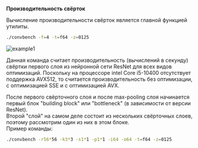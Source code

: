 **Производительность свёрток**

Вычисление производительности свёрток является главной функцией утилиты.
```bash
./convbench -f=4 -t=f64 -z=0125
```

![example1](https://github.com/nvdix/CNN_perf/blob/main/example/additional_examples/1.png)

Данная команда считает производительность (вычислений в секунду) свёртки первого слоя из нейронной сети ResNet для всех видов оптимизаций. Поскольку на процессоре intel Core i5-10400 отсутствует поддержка AVX512, то считается производительность без оптимизации, с оптимизацией SSE и с оптимизацией AVX.

После первого свёрточного слоя и после max-pooling слоя начинается первый блок "building block" или "bottleneck" (в зависимости от версии ResNet).\
Второй "слой" на самом деле состоит из нескольких свёрточных слоев, поэтому рассмотрим один из них в этом блоке.\
Пример команды: 
```bash
./convbench -r56*56 -k3*3 -s1*1 -p1*1 -i64 -o64 -t=f64 -z=0125
```

